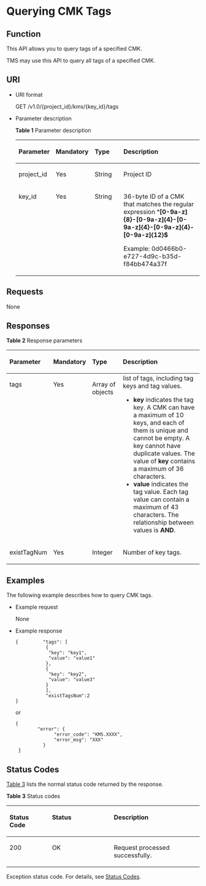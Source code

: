 # Querying CMK Tags<a name="kms_02_0043"></a>

## Function<a name="en-us_topic_0112992321_section1176242255117"></a>

This API allows you to query tags of a specified CMK.

TMS may use this API to query all tags of a specified CMK.

## URI<a name="en-us_topic_0112992321_section1227165345118"></a>

-   URI format

    GET /v1.0/\{project\_id\}/kms/\{key\_id\}/tags

-   Parameter description

    **Table  1**  Parameter description

    <a name="en-us_topic_0112992321_table68661454102512"></a>
    <table><thead align="left"><tr id="en-us_topic_0112992321_row386465419250"><th class="cellrowborder" valign="top" width="17%" id="mcps1.2.5.1.1"><p id="en-us_topic_0112992321_p2739096916511"><a name="en-us_topic_0112992321_p2739096916511"></a><a name="en-us_topic_0112992321_p2739096916511"></a>Parameter</p>
    </th>
    <th class="cellrowborder" valign="top" width="16%" id="mcps1.2.5.1.2"><p id="en-us_topic_0112992321_p407603016511"><a name="en-us_topic_0112992321_p407603016511"></a><a name="en-us_topic_0112992321_p407603016511"></a>Mandatory</p>
    </th>
    <th class="cellrowborder" valign="top" width="17%" id="mcps1.2.5.1.3"><p id="en-us_topic_0112992321_p6172299916511"><a name="en-us_topic_0112992321_p6172299916511"></a><a name="en-us_topic_0112992321_p6172299916511"></a>Type</p>
    </th>
    <th class="cellrowborder" valign="top" width="50%" id="mcps1.2.5.1.4"><p id="en-us_topic_0112992321_p3350702116511"><a name="en-us_topic_0112992321_p3350702116511"></a><a name="en-us_topic_0112992321_p3350702116511"></a>Description</p>
    </th>
    </tr>
    </thead>
    <tbody><tr id="en-us_topic_0112992321_row88669548255"><td class="cellrowborder" valign="top" width="17%" headers="mcps1.2.5.1.1 "><p id="en-us_topic_0112992321_p15864185413256"><a name="en-us_topic_0112992321_p15864185413256"></a><a name="en-us_topic_0112992321_p15864185413256"></a>project_id</p>
    </td>
    <td class="cellrowborder" valign="top" width="16%" headers="mcps1.2.5.1.2 "><p id="en-us_topic_0112992321_p10866105462516"><a name="en-us_topic_0112992321_p10866105462516"></a><a name="en-us_topic_0112992321_p10866105462516"></a>Yes</p>
    </td>
    <td class="cellrowborder" valign="top" width="17%" headers="mcps1.2.5.1.3 "><p id="en-us_topic_0112992321_p182521751910"><a name="en-us_topic_0112992321_p182521751910"></a><a name="en-us_topic_0112992321_p182521751910"></a>String</p>
    </td>
    <td class="cellrowborder" valign="top" width="50%" headers="mcps1.2.5.1.4 "><p id="en-us_topic_0112992321_p18866154122512"><a name="en-us_topic_0112992321_p18866154122512"></a><a name="en-us_topic_0112992321_p18866154122512"></a>Project ID</p>
    </td>
    </tr>
    <tr id="en-us_topic_0112992321_row7866105411259"><td class="cellrowborder" valign="top" width="17%" headers="mcps1.2.5.1.1 "><p id="en-us_topic_0112992321_p188661354122516"><a name="en-us_topic_0112992321_p188661354122516"></a><a name="en-us_topic_0112992321_p188661354122516"></a>key_id</p>
    </td>
    <td class="cellrowborder" valign="top" width="16%" headers="mcps1.2.5.1.2 "><p id="en-us_topic_0112992321_p1386615452516"><a name="en-us_topic_0112992321_p1386615452516"></a><a name="en-us_topic_0112992321_p1386615452516"></a>Yes</p>
    </td>
    <td class="cellrowborder" valign="top" width="17%" headers="mcps1.2.5.1.3 "><p id="en-us_topic_0112992321_p142756516912"><a name="en-us_topic_0112992321_p142756516912"></a><a name="en-us_topic_0112992321_p142756516912"></a>String</p>
    </td>
    <td class="cellrowborder" valign="top" width="50%" headers="mcps1.2.5.1.4 "><p id="en-us_topic_0112992321_p5866175412520"><a name="en-us_topic_0112992321_p5866175412520"></a><a name="en-us_topic_0112992321_p5866175412520"></a>36-byte ID of a CMK that matches the regular expression <span class="parmvalue" id="en-us_topic_0112992321_parmvalue80435593163333"><a name="en-us_topic_0112992321_parmvalue80435593163333"></a><a name="en-us_topic_0112992321_parmvalue80435593163333"></a><b>^[0-9a-z]{8}-[0-9a-z]{4}-[0-9a-z]{4}-[0-9a-z]{4}-[0-9a-z]{12}$</b></span></p>
    <p id="en-us_topic_0112992321_p58662544251"><a name="en-us_topic_0112992321_p58662544251"></a><a name="en-us_topic_0112992321_p58662544251"></a>Example: 0d0466b0-e727-4d9c-b35d-f84bb474a37f</p>
    </td>
    </tr>
    </tbody>
    </table>


## Requests<a name="en-us_topic_0112992321_section11363185405213"></a>

None

## Responses<a name="en-us_topic_0112992321_section353620935319"></a>

**Table  2**  Response parameters

<a name="en-us_topic_0112992321_table198991847173016"></a>
<table><thead align="left"><tr id="en-us_topic_0112992321_row11899184723019"><th class="cellrowborder" valign="top" width="17%" id="mcps1.2.5.1.1"><p id="en-us_topic_0112992321_p834764110575"><a name="en-us_topic_0112992321_p834764110575"></a><a name="en-us_topic_0112992321_p834764110575"></a>Parameter</p>
</th>
<th class="cellrowborder" valign="top" width="16%" id="mcps1.2.5.1.2"><p id="en-us_topic_0112992321_p3347144155718"><a name="en-us_topic_0112992321_p3347144155718"></a><a name="en-us_topic_0112992321_p3347144155718"></a>Mandatory</p>
</th>
<th class="cellrowborder" valign="top" width="17%" id="mcps1.2.5.1.3"><p id="en-us_topic_0112992321_p3347194175717"><a name="en-us_topic_0112992321_p3347194175717"></a><a name="en-us_topic_0112992321_p3347194175717"></a>Type</p>
</th>
<th class="cellrowborder" valign="top" width="50%" id="mcps1.2.5.1.4"><p id="en-us_topic_0112992321_p1347194120578"><a name="en-us_topic_0112992321_p1347194120578"></a><a name="en-us_topic_0112992321_p1347194120578"></a>Description</p>
</th>
</tr>
</thead>
<tbody><tr id="en-us_topic_0112992321_row78993471306"><td class="cellrowborder" valign="top" width="17%" headers="mcps1.2.5.1.1 "><p id="en-us_topic_0112992321_p789910477301"><a name="en-us_topic_0112992321_p789910477301"></a><a name="en-us_topic_0112992321_p789910477301"></a>tags</p>
</td>
<td class="cellrowborder" valign="top" width="16%" headers="mcps1.2.5.1.2 "><p id="en-us_topic_0112992321_p19899204713015"><a name="en-us_topic_0112992321_p19899204713015"></a><a name="en-us_topic_0112992321_p19899204713015"></a>Yes</p>
</td>
<td class="cellrowborder" valign="top" width="17%" headers="mcps1.2.5.1.3 "><p id="en-us_topic_0112992321_p138991147153014"><a name="en-us_topic_0112992321_p138991147153014"></a><a name="en-us_topic_0112992321_p138991147153014"></a>Array of objects</p>
</td>
<td class="cellrowborder" valign="top" width="50%" headers="mcps1.2.5.1.4 "><div class="p" id="en-us_topic_0112992321_p3215143810421"><a name="en-us_topic_0112992321_p3215143810421"></a><a name="en-us_topic_0112992321_p3215143810421"></a>list of tags, including tag keys and tag values.<a name="en-us_topic_0112992321_ul17835144253711"></a><a name="en-us_topic_0112992321_ul17835144253711"></a><ul id="en-us_topic_0112992321_ul17835144253711"><li><strong id="en-us_topic_0112992321_b842352706165737"><a name="en-us_topic_0112992321_b842352706165737"></a><a name="en-us_topic_0112992321_b842352706165737"></a>key</strong> indicates the tag key. A CMK can have a maximum of 10 keys, and each of them is unique and cannot be empty. A key cannot have duplicate values. The value of <strong id="en-us_topic_0112992321_b842352706165433"><a name="en-us_topic_0112992321_b842352706165433"></a><a name="en-us_topic_0112992321_b842352706165433"></a>key</strong> contains a maximum of 36 characters.</li><li><strong id="en-us_topic_0112992321_b842352706165447"><a name="en-us_topic_0112992321_b842352706165447"></a><a name="en-us_topic_0112992321_b842352706165447"></a>value</strong> indicates the tag value. Each tag value can contain a maximum of 43 characters. The relationship between values is <strong id="en-us_topic_0112992321_b842352706165526"><a name="en-us_topic_0112992321_b842352706165526"></a><a name="en-us_topic_0112992321_b842352706165526"></a>AND</strong>.</li></ul>
</div>
</td>
</tr>
<tr id="en-us_topic_0112992321_row3937146994858"><td class="cellrowborder" valign="top" width="17%" headers="mcps1.2.5.1.1 "><p id="en-us_topic_0112992321_p3497239294858"><a name="en-us_topic_0112992321_p3497239294858"></a><a name="en-us_topic_0112992321_p3497239294858"></a>existTagNum</p>
</td>
<td class="cellrowborder" valign="top" width="16%" headers="mcps1.2.5.1.2 "><p id="en-us_topic_0112992321_p866149694858"><a name="en-us_topic_0112992321_p866149694858"></a><a name="en-us_topic_0112992321_p866149694858"></a>Yes</p>
</td>
<td class="cellrowborder" valign="top" width="17%" headers="mcps1.2.5.1.3 "><p id="en-us_topic_0112992321_p1419150894858"><a name="en-us_topic_0112992321_p1419150894858"></a><a name="en-us_topic_0112992321_p1419150894858"></a>Integer</p>
</td>
<td class="cellrowborder" valign="top" width="50%" headers="mcps1.2.5.1.4 "><p id="en-us_topic_0112992321_p3049260594858"><a name="en-us_topic_0112992321_p3049260594858"></a><a name="en-us_topic_0112992321_p3049260594858"></a>Number of key tags.</p>
</td>
</tr>
</tbody>
</table>

## Examples<a name="en-us_topic_0112992321_section13892161018553"></a>

The following example describes how to query CMK tags.

-   Example request

    None

-   Example response

    ```
    {         "tags": [
               {
                "key": "key1",
                "value": "value1"
               },
               {
                "key": "key2",
                "value": "value3"
               }
               ],
               "existTagsNum":2 
    }
    ```

    or

    ```
    {     
            "error": {        
                  "error_code": "KMS.XXXX",         
                  "error_msg": "XXX"    
              } 
     }
    ```


## Status Codes<a name="en-us_topic_0112992321_section192111133389"></a>

[Table 3](#en-us_topic_0112992321_en-us_topic_0112992294_en-us_topic_0079615001_table20596071)  lists the normal status code returned by the response.

**Table  3**  Status codes

<a name="en-us_topic_0112992321_en-us_topic_0112992294_en-us_topic_0079615001_table20596071"></a>
<table><thead align="left"><tr id="en-us_topic_0112992321_en-us_topic_0112992294_en-us_topic_0079615001_row9746163"><th class="cellrowborder" valign="top" width="22%" id="mcps1.2.4.1.1"><p id="en-us_topic_0112992321_en-us_topic_0112992294_p57545694203043"><a name="en-us_topic_0112992321_en-us_topic_0112992294_p57545694203043"></a><a name="en-us_topic_0112992321_en-us_topic_0112992294_p57545694203043"></a>Status Code</p>
</th>
<th class="cellrowborder" valign="top" width="32%" id="mcps1.2.4.1.2"><p id="en-us_topic_0112992321_en-us_topic_0112992294_p4531342288"><a name="en-us_topic_0112992321_en-us_topic_0112992294_p4531342288"></a><a name="en-us_topic_0112992321_en-us_topic_0112992294_p4531342288"></a>Status</p>
</th>
<th class="cellrowborder" valign="top" width="46%" id="mcps1.2.4.1.3"><p id="en-us_topic_0112992321_en-us_topic_0112992294_p30689603203043"><a name="en-us_topic_0112992321_en-us_topic_0112992294_p30689603203043"></a><a name="en-us_topic_0112992321_en-us_topic_0112992294_p30689603203043"></a>Description</p>
</th>
</tr>
</thead>
<tbody><tr id="en-us_topic_0112992321_en-us_topic_0112992294_en-us_topic_0079615001_row48621261"><td class="cellrowborder" valign="top" width="22%" headers="mcps1.2.4.1.1 "><p id="en-us_topic_0112992321_en-us_topic_0112992294_en-us_topic_0079615001_p46008046"><a name="en-us_topic_0112992321_en-us_topic_0112992294_en-us_topic_0079615001_p46008046"></a><a name="en-us_topic_0112992321_en-us_topic_0112992294_en-us_topic_0079615001_p46008046"></a>200</p>
</td>
<td class="cellrowborder" valign="top" width="32%" headers="mcps1.2.4.1.2 "><p id="en-us_topic_0112992321_en-us_topic_0112992294_p7538425819"><a name="en-us_topic_0112992321_en-us_topic_0112992294_p7538425819"></a><a name="en-us_topic_0112992321_en-us_topic_0112992294_p7538425819"></a>OK</p>
</td>
<td class="cellrowborder" valign="top" width="46%" headers="mcps1.2.4.1.3 "><p id="en-us_topic_0112992321_en-us_topic_0112992294_p1885682315512"><a name="en-us_topic_0112992321_en-us_topic_0112992294_p1885682315512"></a><a name="en-us_topic_0112992321_en-us_topic_0112992294_p1885682315512"></a>Request processed successfully.</p>
</td>
</tr>
</tbody>
</table>

Exception status code. For details, see  [Status Codes](status-codes.md#kms_02_0301).

